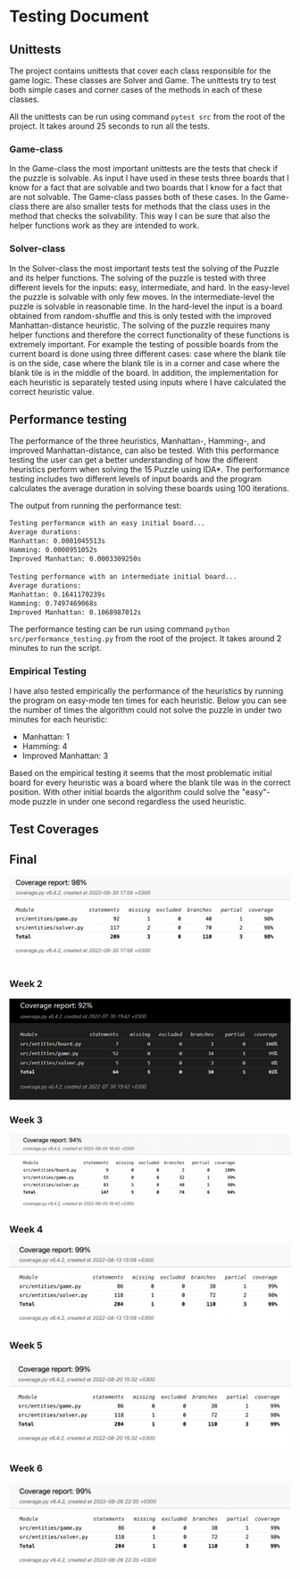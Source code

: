 # Testing Document

## Unittests
The project contains unittests that cover each class responsible for the game logic. These classes are Solver and Game. The unittests try to test both simple cases and corner cases of the methods in each of these classes. 

All the unittests can be run using command `pytest src` from the root of the project. It takes around 25 seconds to run all the tests.

### Game-class
In the Game-class the most important unittests are the tests that check if the puzzle is solvable. As input I have used in these tests three boards that I know for a fact that are solvable and two boards that I know for a fact that are not solvable. The Game-class passes both of these cases. In the Game-class there are also smaller tests for methods that the class uses in the method that checks the solvability. This way I can be sure that also the helper functions work as they are intended to work.

### Solver-class
In the Solver-class the most important tests test the solving of the Puzzle and its helper functions. The solving of the puzzle is tested with three different levels for the inputs: easy, intermediate, and hard. In the easy-level the puzzle is solvable with only few moves. In the intermediate-level the puzzle is solvable in reasonable time. In the hard-level the input is a board obtained from random-shuffle and this is only tested with the improved Manhattan-distance heuristic. The solving of the puzzle requires many helper functions and therefore the correct functionality of these functions is extremely important. For example the testing of possible boards from the current board is done using three different cases: case where the blank tile is on the side, case where the blank tile is in a corner and case where the blank tile is in the middle of the board. In addition, the implementation for each heuristic is separately tested using inputs where I have calculated the correct heuristic value.

## Performance testing
The performance of the three heuristics, Manhattan-, Hamming-, and improved Manhattan-distance, can also be tested. With this performance testing the user can get a better understanding of how the different heuristics perform when solving the 15 Puzzle using IDA*. The performance testing includes two different levels of input boards and the program calculates the average duration in solving these boards using 100 iterations.

The output from running the performance test:<br>
```console
Testing performance with an easy initial board...
Average durations:
Manhattan: 0.0001045513s
Hamming: 0.0000951052s
Improved Manhattan: 0.0003309250s

Testing performance with an intermediate initial board...
Average durations:
Manhattan: 0.1641170239s
Hamming: 0.7497469068s
Improved Manhattan: 0.1068987012s
```

The performance testing can be run using command `python src/performance_testing.py` from the root of the project. It takes around 2 minutes to run the script.

### Empirical Testing
I have also tested empirically the performance of the heuristics by running the program on easy-mode ten times for each heuristic. Below you can see the number of times the algorithm could not solve the puzzle in under two minutes for each heuristic:<br>
- Manhattan: 1
- Hamming: 4
- Improved Manhattan: 3

Based on the empirical testing it seems that the most problematic initial board for every heuristic was a board where the blank tile was in the correct position. With other initial boards the algorithm could solve the "easy"-mode puzzle in under one second regardless the used heuristic.

## Test Coverages

## Final
![Final Test Coverage](./images/test_coverage_final.png)

### Week 2
![Week 2 Test Coverage](./images/test_coverage_w2.png)

### Week 3
![Week 3 Test Coverage](./images/test_coverage_w3.png)

### Week 4
![Week 4 Test Coverage](./images/test_coverage_w4.png)

### Week 5
![Week 5 Test Coverage](./images/test_coverage_w5.png)

### Week 6
![Week 6 Test Coverage](./images/test_coverage_w6.png)